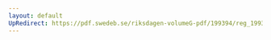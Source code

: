 ```yaml
---
layout: default
UpRedirect: https://pdf.swedeb.se/riksdagen-volumeG-pdf/199394/reg_199394/reg_199394_0481.pdf
---
```

